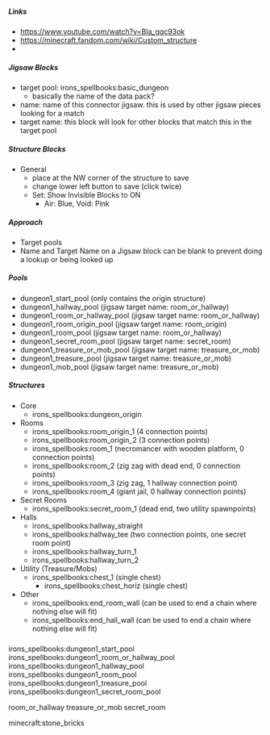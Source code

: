##### Links
- https://www.youtube.com/watch?v=BIa_gqc93ok
- https://minecraft.fandom.com/wiki/Custom_structure
- 

##### Jigsaw Blocks
- target pool: irons_spellbooks:basic_dungeon
    - basically the name of the data pack?
- name: name of this connector jigsaw. this is used by other jigsaw pieces looking for a match
- target name: this block will look for other blocks that match this in the target pool

##### Structure Blocks
- General
    - place at the NW corner of the structure to save
    - change lower left button to save (click twice)
    - Set: Show Invisible Blocks to ON
        - Air: Blue, Void: Pink

##### Approach
- Target pools
- Name and Target Name on a Jigsaw block can be blank to prevent doing a lookup or being looked up 

##### Pools
- dungeon1_start_pool (only contains the origin structure)
- dungeon1_hallway_pool (jigsaw target name: room_or_hallway)
- dungeon1_room_or_hallway_pool (jigsaw target name: room_or_hallway)
- dungeon1_room_origin_pool (jigsaw target name: room_origin)
- dungeon1_room_pool (jigsaw target name: room_or_hallway)
- dungeon1_secret_room_pool (jigsaw target name: secret_room)
- dungeon1_treasure_or_mob_pool (jigsaw target name: treasure_or_mob)
- dungeon1_treasure_pool (jigsaw target name: treasure_or_mob)
- dungeon1_mob_pool (jigsaw target name: treasure_or_mob)

##### Structures
- Core
    - irons_spellbooks:dungeon_origin
- Rooms
    - irons_spellbooks:room_origin_1 (4 connection points)
    - irons_spellbooks:room_origin_2 (3 connection points)
    - irons_spellbooks:room_1 (necromancer with wooden platform, 0 connection points)
    - irons_spellbooks:room_2 (zig zag with dead end, 0 connection points)
    - irons_spellbooks:room_3 (zig zag, 1 hallway connection point)
    - irons_spellbooks:room_4 (giant jail, 0 hallway connection points)
- Secret Rooms
    - irons_spellbooks:secret_room_1 (dead end, two utility spawnpoints)
- Halls
    - irons_spellbooks:hallway_straight
    - irons_spellbooks:hallway_tee (two connection points, one secret room point)
    - irons_spellbooks:hallway_turn_1
    - irons_spellbooks:hallway_turn_2
- Utility (Treasure/Mobs)
  - irons_spellbooks:chest_1 (single chest)
    - irons_spellbooks:chest_horiz (single chest)
- Other
    - irons_spellbooks:end_room_wall (can be used to end a chain where nothing else will fit)
    - irons_spellbooks:end_hall_wall (can be used to end a chain where nothing else will fit)

#####
irons_spellbooks:dungeon1_start_pool
irons_spellbooks:dungeon1_room_or_hallway_pool
irons_spellbooks:dungeon1_hallway_pool
irons_spellbooks:dungeon1_room_pool
irons_spellbooks:dungeon1_treasure_pool
irons_spellbooks:dungeon1_secret_room_pool

room_or_hallway
treasure_or_mob
secret_room

minecraft:stone_bricks
